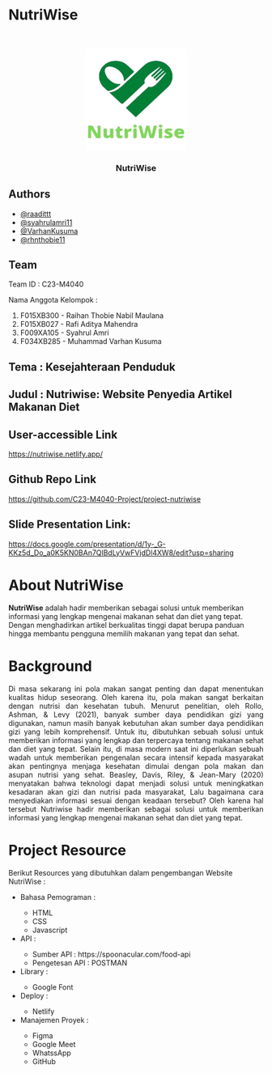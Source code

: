 # NutriWise
<br />
<p align="center">
  <img src="./src/img/bg.png" alt="Logo" width="200" height="200">
  <h3 align="center">NutriWise</h3>
</p>

## Authors
- [@raadittt](https://www.linkedin.com/in/raadittt)
- [@syahrulamri11](https://www.linkedin.com/in/syahrul-amri-1b8338197)
- [@VarhanKusuma](https://www.linkedin.com/in/muhammad-varhan-kusuma)
- [@rhnthobie11](https://www.linkedin.com/in/raihan-thobie-761b941bb)

## Team

Team ID : C23-M4040

Nama Anggota Kelompok :
<ol>
  <li>F015XB300  - Raihan Thobie Nabil Maulana</li>
  <li>F015XB027  - Rafi Aditya Mahendra</li>
  <li>F009XA105  - Syahrul Amri</li>
  <li>F034XB285  - Muhammad Varhan Kusuma</li>
</ol>

## Tema : Kesejahteraan Penduduk

## Judul : Nutriwise: Website Penyedia Artikel Makanan Diet

## User-accessible Link

https://nutriwise.netlify.app/

## Github Repo Link

https://github.com/C23-M4040-Project/project-nutriwise

## Slide Presentation Link:

https://docs.google.com/presentation/d/1y-_G-KKz5d_Do_a0K5KN0BAn7QlBdLyVwFVjdDl4XW8/edit?usp=sharing

# About NutriWise

**NutriWise** adalah hadir memberikan sebagai solusi untuk memberikan informasi yang lengkap mengenai makanan sehat dan diet yang tepat. Dengan menghadirkan artikel berkualitas tinggi dapat berupa panduan hingga membantu pengguna memilih makanan yang tepat dan sehat.

# Background

<p align="justify">Di masa sekarang ini pola makan sangat penting dan dapat menentukan kualitas hidup seseorang. Oleh karena itu, pola makan sangat berkaitan dengan nutrisi dan kesehatan tubuh. Menurut penelitian, oleh Rollo, Ashman, & Levy (2021), banyak sumber daya pendidikan gizi yang digunakan, namun masih banyak kebutuhan akan sumber daya pendidikan gizi yang lebih komprehensif. Untuk itu, dibutuhkan sebuah solusi untuk memberikan informasi yang lengkap dan terpercaya tentang makanan sehat dan diet yang tepat. Selain itu, di masa modern saat ini diperlukan sebuah wadah untuk memberikan pengenalan secara intensif kepada masyarakat akan pentingnya menjaga kesehatan dimulai dengan pola makan dan asupan nutrisi yang sehat. Beasley, Davis, Riley, & Jean-Mary (2020) menyatakan bahwa teknologi dapat menjadi solusi untuk meningkatkan kesadaran akan gizi dan nutrisi pada masyarakat, Lalu bagaimana cara menyediakan informasi sesuai dengan keadaan tersebut? Oleh karena hal tersebut Nutriwise hadir memberikan sebagai solusi untuk memberikan informasi yang lengkap mengenai makanan sehat dan diet yang tepat.</p>

# Project Resource

Berikut Resources yang dibutuhkan dalam pengembangan Website NutriWise :
<ul>
  <li>Bahasa Pemograman :</li>
    <ul>
      <li>HTML</li>
      <li>CSS</li>
      <li>Javascript</li>
    </ul>
  <li>API :</li>
    <ul>
      <li>Sumber API : https://spoonacular.com/food-api</li>
      <li>Pengetesan API : POSTMAN</li>
    </ul>
  <li>Library :</li>
    <ul>
      <li>Google Font</li>
    </ul>
  <li>Deploy :</li>
    <ul>
      <li>Netlify</li>
    </ul>
  <li>Manajemen Proyek :</li>
    <ul>
      <li>Figma</li>
      <li>Google Meet</li>
      <li>WhatssApp</li>
      <li>GitHub</li>
    </ul>
</ul>
